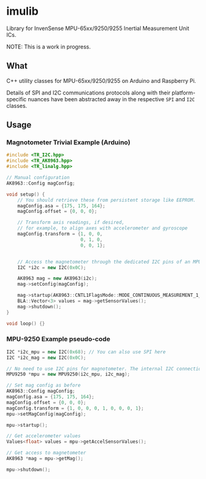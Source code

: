 # imulib

Library for InvenSense MPU-65xx/9250/9255 Inertial Measurement Unit ICs.

NOTE: This is a work in progress.

## What

C++ utility classes for MPU-65xx/9250/9255 on Arduino and Raspberry Pi.

Details of SPI and I2C communications protocols along with their platform-specific nuances have been abstracted away in the respective `SPI` and `I2C` classes.

## Usage

### Magnotometer Trivial Example (Arduino)

```cpp
#include <TR_I2C.hpp>
#include <TR_AK8963.hpp>
#include <TR_linalg.hpp>

// Manual configuration
AK8963::Config magConfig;

void setup() {
    // You should retrieve these from persistent storage like EEPROM.
    magConfig.asa = {175, 175, 164};
    magConfig.offset = {0, 0, 0};

    // Transform axis readings, if desired,
    // for example, to align axes with accelerometer and gyroscope
    magConfig.transform = {1, 0, 0,
                           0, 1, 0,
                           0, 0, 1};


    // Access the magnetometer through the dedicated I2C pins of an MPU-92xx. Also good for stand-alone AK8963 chips.
    I2C *i2c = new I2C(0x0C);

    AK8963 mag = new AK8963(i2c);
    mag->setConfig(magConfig);

    mag->startup(AK8963::CNTL1FlagsMode::MODE_CONTINUOUS_MEASUREMENT_1_8HZ);
    BLA::Vector<3> values = mag->getSensorValues();
    mag->shutdown();
}

void loop() {}

```

### MPU-9250 Example pseudo-code

```cpp
I2C *i2c_mpu = new I2C(0x68); // You can also use SPI here
I2C *i2c_mag = new I2C(0x0C);

// No need to use I2C pins for magnotometer. The internal I2C connection will be used automatically!
MPU9250 *mpu = new MPU9250(i2c_mpu, i2c_mag);

// Set mag config as before
AK8963::Config magConfig;
magConfig.asa = {175, 175, 164};
magConfig.offset = {0, 0, 0};
magConfig.transform = {1, 0, 0, 0, 1, 0, 0, 0, 1};
mpu->setMagConfig(magConfig);

mpu->startup();

// Get accelerometer values
Values<float> values = mpu->getAccelSensorValues();

// Get access to magnetometer
AK8963 *mag = mpu->getMag();

mpu->shutdown();
```
